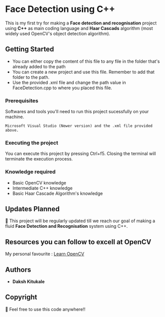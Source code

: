 # Face Detection using C++
This is my first try for making a **Face detection and recognisation** project using **C++** as main coding 
language and **Haar Cascads** algorithm (most widely used OpenCV's object detection algorithm).

## Getting Started

* You can either copy the content of this file to any file in the folder that's already added to the path 
* You can create a new project and use this file. Remember to add that folder to the path.
* Use the provided .xml file and change the path value in FaceDetection.cpp to where you placed this file.

### Prerequisites

Softwares and tools you'll need to run this project sucessfully on your machine.

```
Microsoft Visual Studio (Newer version) and the .xml file provided above.
```

### Executing the project

You can execute this project by pressing Ctrl+f5.
Closing the terminal will terminate the execution process.

### Knowledge required

* Basic OpenCV knowledge
* Intermediate C++ knowledge
* Basic Haar Cascade Algorithm's knowledge

## Updates Planned

🚀 This project will be regularly updated till we reach our goal of making a fluid **Face Detection and Recognisation** system using C++.

## Resources you can follow to excell at OpenCV

My personal favourite : 
[Learn OpenCV](https://www.youtube.com/watch?v=2FYm3GOonhk)

## Authors

* **Daksh Kitukale** 

## Copyright 

📣 Feel free to use this code anywhere!!

